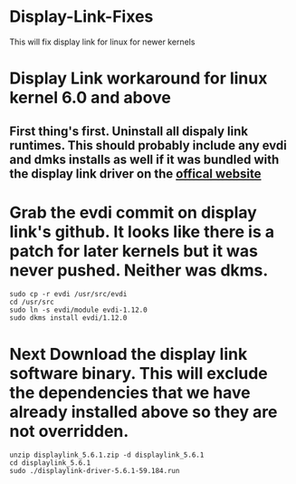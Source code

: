# Display-Link-Fixes
This will fix display link for linux for newer kernels


# Display Link workaround for linux kernel 6.0 and above

## First thing's first.  Uninstall all dispaly link runtimes.  This should probably include any evdi and dmks installs as well if it was bundled with the display link driver on the [offical website](https://www.synaptics.com/products/displaylink-graphics/downloads/ubuntu)


# Grab the evdi commit on display link's github.  It looks like there is a patch for later kernels but it was never pushed. Neither was dkms.

```git clone git@github.com:DisplayLink/evdi.git
sudo cp -r evdi /usr/src/evdi
cd /usr/src
sudo ln -s evdi/module evdi-1.12.0
sudo dkms install evdi/1.12.0
```
# Next Download the display link software binary.  This will exclude the dependencies that we have already installed above so they are not overridden.

```wget -O displaylink_5.6.1.zip https://www.synaptics.com/sites/default/files/exe_files/2022-08/DisplayLink%20USB%20Graphics%20Software%20for%20Ubuntu5.6.1-EXE.zip
unzip displaylink_5.6.1.zip -d displaylink_5.6.1
cd displaylink_5.6.1
sudo ./displaylink-driver-5.6.1-59.184.run
```
